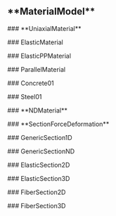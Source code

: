 ## \*\*MaterialModel\*\*

##\# \*\*UniaxialMaterial\*\*

##\# ElasticMaterial

##\# ElasticPPMaterial

##\# ParallelMaterial

##\# Concrete01

##\# Steel01

##\# \*\*NDMaterial\*\*

##\# \*\*SectionForceDeformation\*\*

##\# GenericSection1D

##\# GenericSectionND

##\# ElasticSection2D

##\# ElasticSection3D

##\# FiberSection2D

##\# FiberSection3D
